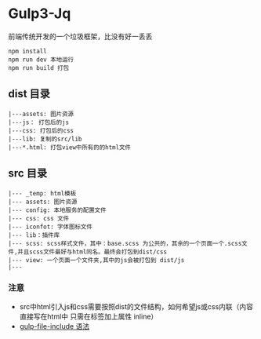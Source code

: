 # Gulp3-Jq 
前端传统开发的一个垃圾框架，比没有好一丢丢

``` 
npm install 
npm run dev 本地运行
npm run build 打包

``` 

## dist 目录
```
|---assets: 图片资源  
|---js： 打包后的js  
|---css: 打包后的css  
|---lib: 复制的src/lib  
|---*.html: 打包view中所有的的html文件 

``` 

## src 目录
```
|--- _temp: html模板  
|--- assets: 图片资源  
|--- config: 本地服务的配置文件
|--- css: css 文件
|--- iconfot: 字体图标文件
|--- lib：插件库
|--- scss: scss样式文件，其中：base.scss 为公共的，其余的一个页面一个.scss文件,并且scss文件最好与html同名。最终会打包到dist/css
|--- view: 一个页面一个文件夹,其中的js会被打包到 dist/js
|--- 
```
### 注意
* src中html引入js和css需要按照dist的文件结构，如何希望js或css内联（内容直接写在html中 只需在标签加上属性 inline）
* [gulp-file-include 语法](https://github.com/haoxins/gulp-file-include "gulp-file-include 语法")

